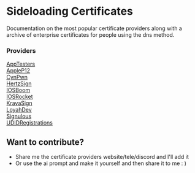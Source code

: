 # Sideloading Certificates
Documentation on the most popular certificate providers along with a archive of enterprise certificates for people using the dns method. 

### Providers
[AppTesters](https://github.com/gliddd4/Sideloading-Certificates/blob/main/Certificate%20Providers/AppTesters.md)  
[AppleP12](https://github.com/gliddd4/Sideloading-Certificates/blob/main/Certificate%20Providers/AppleP12.md)  
[CynPwn](https://github.com/gliddd4/Sideloading-Certificates/blob/main/Certificate%20Providers/CynPwn.md)  
[HertzSign](https://github.com/gliddd4/Sideloading-Certificates/blob/main/Certificate%20Providers/HertzSign.md)  
[IOSBoom](https://github.com/gliddd4/Sideloading-Certificates/blob/main/Certificate%20Providers/IOSBoom.md)  
[IOSRocket](https://github.com/gliddd4/Sideloading-Certificates/blob/main/Certificate%20Providers/IOSRocket.md)  
[KravaSign](https://github.com/gliddd4/Sideloading-Certificates/blob/main/Certificate%20Providers/KravaSign.md)  
[LoyahDev](https://github.com/gliddd4/Sideloading-Certificates/blob/main/Certificate%20Providers/LoyahDev.md)  
[Signulous](https://github.com/gliddd4/Sideloading-Certificates/blob/main/Certificate%20Providers/Signulous.md)  
[UDIDRegistrations](https://github.com/gliddd4/Sideloading-Certificates/blob/main/Certificate%20Providers/UDIDRegistrations.md)  

<!-- 
[AppTesters](https://raw.githubusercontent.com/gliddd4/Sideloading-Certificates/main/Certificate%20Providers/AppTesters.md)  
[AppleP12](https://raw.githubusercontent.com/gliddd4/Sideloading-Certificates/main/Certificate%20Providers/AppleP12.md)  
[CynPwn](https://raw.githubusercontent.com/gliddd4/Sideloading-Certificates/main/Certificate%20Providers/CynPwn.md)  
[HertzSign](https://raw.githubusercontent.com/gliddd4/Sideloading-Certificates/main/Certificate%20Providers/HertzSign.md)  
[IOSBoom](https://raw.githubusercontent.com/gliddd4/Sideloading-Certificates/main/Certificate%20Providers/IOSBoom.md)  
[IOSRocket](https://raw.githubusercontent.com/gliddd4/Sideloading-Certificates/main/Certificate%20Providers/IOSRocket.md)  
[KravaSign](https://raw.githubusercontent.com/gliddd4/Sideloading-Certificates/main/Certificate%20Providers/KravaSign.md)  
[LoyahDev](https://raw.githubusercontent.com/gliddd4/Sideloading-Certificates/main/Certificate%20Providers/LoyahDev.md)  
[Signulous](https://raw.githubusercontent.com/gliddd4/Sideloading-Certificates/main/Certificate%20Providers/Signulous.md)  
[UDIDRegistrations](https://raw.githubusercontent.com/gliddd4/Sideloading-Certificates/main/Certificate%20Providers/UDIDRegistrations.md)  
-->

## Want to contribute?
- Share me the certificate providers website/tele/discord and I'll add it
- Or use the ai prompt and make it yourself and then share it to me : )
